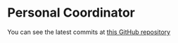 # Personal Coordinator

You can see the latest commits at  [this GitHub repository](https://github.com/IrynaK-a/personal-coordinator)
